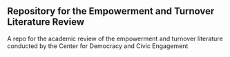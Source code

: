 ## Repository for the Empowerment and Turnover Literature Review

A repo for the academic review of the empowerment and turnover literature conducted by the Center for Democracy and Civic Engagement
